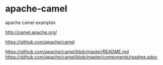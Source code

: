 # apache-camel
apache camel examples

http://camel.apache.org/

https://github.com/apache/camel

https://github.com/apache/camel/blob/master/README.md
https://github.com/apache/camel/blob/master/components/readme.adoc
